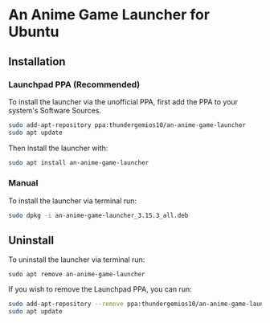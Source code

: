 
# An Anime Game Launcher for Ubuntu

## Installation

### Launchpad PPA (Recommended)
To install the launcher via the unofficial PPA, first add the PPA to your system's Software Sources.
```bash
sudo add-apt-repository ppa:thundergemios10/an-anime-game-launcher
sudo apt update
```

Then install the launcher with:
```bash
sudo apt install an-anime-game-launcher
```

### Manual
To install the launcher via terminal run:
```bash
sudo dpkg -i an-anime-game-launcher_3.15.3_all.deb 
```

## Uninstall

To uninstall the launcher via terminal run:
```
sudo apt remove an-anime-game-launcher
```

If you wish to remove the Launchpad PPA, you can run:
```bash
sudo add-apt-repository --remove ppa:thundergemios10/an-anime-game-launcher
sudo apt update
```